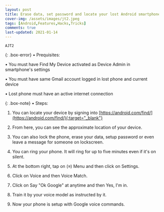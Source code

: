 ```yaml
---
layout: post
title: Erase data, set password and locate your lost Android smartphone - Find My Device
cover-img: /assets/images/jt2.jpeg
tags: [Android,Features,Hacks,Tricks]
comments: true
last-updated: 2021-01-14
---
```


``AJT2``

{: .box-error}
• Prequisites:

• You must have Find My Device activated as Device Admin in smartphone's settings

• You must have same Gmail account logged in lost phone and current device

• Lost phone must have an active internet connection


{: .box-note}
• Steps:


1. You can locate your device by signing into [https://android.com/find/](https://android.com/find/){:target="_blank"}

2. From here, you can see the approximate location of your device.

3. You can also lock the phone, erase your data, setup password or even leave a message for someone on lockscreen.

4. You can ring your phone. It will ring for up to five minutes even if it's on silent. 

5. At the bottom right, tap on (≡) Menu and then click on Settings.

6. Click on Voice and then Voice Match.

7. Click on Say "Ok Google" at anytime and then Yes, I'm in.

8. Train it by your voice model as instructed by it.

9. Now your phone is setup with Google voice commands.
